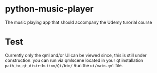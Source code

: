 # python-music-player
The music playing app that should accompany the Udemy turorial course

# Test
Currently only the qml and/or UI can be viewed since, this is still under construction.
you can run via qmlscene located in your qt installation
````path_to_qt_distribution/Qt/bin/````
Run the ````ui/main.qml```` file.
